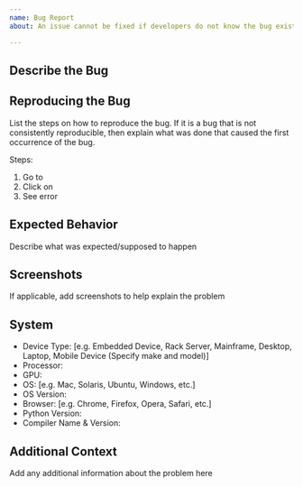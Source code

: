 ```yaml
---
name: Bug Report
about: An issue cannot be fixed if developers do not know the bug exists

---
```



Describe the Bug
----------------

<!-- Describe the bug -->


Reproducing the Bug
-------------------

List the steps on how to reproduce the bug. If it is a bug that is not consistently reproducible, then explain what was done that caused the first occurrence of the bug.

Steps:
1. Go to
2. Click on
3. See error


Expected Behavior
-----------------

Describe what was expected/supposed to happen


Screenshots
-----------

If applicable, add screenshots to help explain the problem


System
------

<!-- Complete the following information (where relevant) -->

- Device Type: [e.g. Embedded Device, Rack Server, Mainframe, Desktop, Laptop, Mobile Device (Specify make and model)]
- Processor:
- GPU:
- OS: [e.g. Mac, Solaris, Ubuntu, Windows, etc.]
- OS Version:
- Browser: [e.g. Chrome, Firefox, Opera, Safari, etc.]
- Python Version:
- Compiler Name & Version:


Additional Context
------------------

Add any additional information about the problem here
